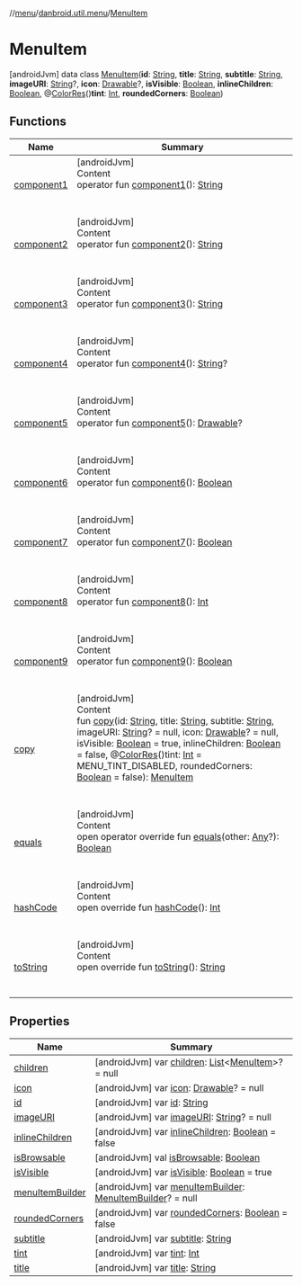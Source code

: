 //[menu](../../index.md)/[danbroid.util.menu](../index.md)/[MenuItem](index.md)



# MenuItem  
 [androidJvm] data class [MenuItem](index.md)(**id**: [String](https://kotlinlang.org/api/latest/jvm/stdlib/kotlin/-string/index.html), **title**: [String](https://kotlinlang.org/api/latest/jvm/stdlib/kotlin/-string/index.html), **subtitle**: [String](https://kotlinlang.org/api/latest/jvm/stdlib/kotlin/-string/index.html), **imageURI**: [String](https://kotlinlang.org/api/latest/jvm/stdlib/kotlin/-string/index.html)?, **icon**: [Drawable](https://developer.android.com/reference/kotlin/android/graphics/drawable/Drawable.html)?, **isVisible**: [Boolean](https://kotlinlang.org/api/latest/jvm/stdlib/kotlin/-boolean/index.html), **inlineChildren**: [Boolean](https://kotlinlang.org/api/latest/jvm/stdlib/kotlin/-boolean/index.html), @[ColorRes](https://developer.android.com/reference/kotlin/androidx/annotation/ColorRes.html)()**tint**: [Int](https://kotlinlang.org/api/latest/jvm/stdlib/kotlin/-int/index.html), **roundedCorners**: [Boolean](https://kotlinlang.org/api/latest/jvm/stdlib/kotlin/-boolean/index.html))   


## Functions  
  
|  Name|  Summary| 
|---|---|
| <a name="danbroid.util.menu/MenuItem/component1/#/PointingToDeclaration/"></a>[component1](component1.md)| <a name="danbroid.util.menu/MenuItem/component1/#/PointingToDeclaration/"></a>[androidJvm]  <br>Content  <br>operator fun [component1](component1.md)(): [String](https://kotlinlang.org/api/latest/jvm/stdlib/kotlin/-string/index.html)  <br><br><br>
| <a name="danbroid.util.menu/MenuItem/component2/#/PointingToDeclaration/"></a>[component2](component2.md)| <a name="danbroid.util.menu/MenuItem/component2/#/PointingToDeclaration/"></a>[androidJvm]  <br>Content  <br>operator fun [component2](component2.md)(): [String](https://kotlinlang.org/api/latest/jvm/stdlib/kotlin/-string/index.html)  <br><br><br>
| <a name="danbroid.util.menu/MenuItem/component3/#/PointingToDeclaration/"></a>[component3](component3.md)| <a name="danbroid.util.menu/MenuItem/component3/#/PointingToDeclaration/"></a>[androidJvm]  <br>Content  <br>operator fun [component3](component3.md)(): [String](https://kotlinlang.org/api/latest/jvm/stdlib/kotlin/-string/index.html)  <br><br><br>
| <a name="danbroid.util.menu/MenuItem/component4/#/PointingToDeclaration/"></a>[component4](component4.md)| <a name="danbroid.util.menu/MenuItem/component4/#/PointingToDeclaration/"></a>[androidJvm]  <br>Content  <br>operator fun [component4](component4.md)(): [String](https://kotlinlang.org/api/latest/jvm/stdlib/kotlin/-string/index.html)?  <br><br><br>
| <a name="danbroid.util.menu/MenuItem/component5/#/PointingToDeclaration/"></a>[component5](component5.md)| <a name="danbroid.util.menu/MenuItem/component5/#/PointingToDeclaration/"></a>[androidJvm]  <br>Content  <br>operator fun [component5](component5.md)(): [Drawable](https://developer.android.com/reference/kotlin/android/graphics/drawable/Drawable.html)?  <br><br><br>
| <a name="danbroid.util.menu/MenuItem/component6/#/PointingToDeclaration/"></a>[component6](component6.md)| <a name="danbroid.util.menu/MenuItem/component6/#/PointingToDeclaration/"></a>[androidJvm]  <br>Content  <br>operator fun [component6](component6.md)(): [Boolean](https://kotlinlang.org/api/latest/jvm/stdlib/kotlin/-boolean/index.html)  <br><br><br>
| <a name="danbroid.util.menu/MenuItem/component7/#/PointingToDeclaration/"></a>[component7](component7.md)| <a name="danbroid.util.menu/MenuItem/component7/#/PointingToDeclaration/"></a>[androidJvm]  <br>Content  <br>operator fun [component7](component7.md)(): [Boolean](https://kotlinlang.org/api/latest/jvm/stdlib/kotlin/-boolean/index.html)  <br><br><br>
| <a name="danbroid.util.menu/MenuItem/component8/#/PointingToDeclaration/"></a>[component8](component8.md)| <a name="danbroid.util.menu/MenuItem/component8/#/PointingToDeclaration/"></a>[androidJvm]  <br>Content  <br>operator fun [component8](component8.md)(): [Int](https://kotlinlang.org/api/latest/jvm/stdlib/kotlin/-int/index.html)  <br><br><br>
| <a name="danbroid.util.menu/MenuItem/component9/#/PointingToDeclaration/"></a>[component9](component9.md)| <a name="danbroid.util.menu/MenuItem/component9/#/PointingToDeclaration/"></a>[androidJvm]  <br>Content  <br>operator fun [component9](component9.md)(): [Boolean](https://kotlinlang.org/api/latest/jvm/stdlib/kotlin/-boolean/index.html)  <br><br><br>
| <a name="danbroid.util.menu/MenuItem/copy/#kotlin.String#kotlin.String#kotlin.String#kotlin.String?#android.graphics.drawable.Drawable?#kotlin.Boolean#kotlin.Boolean#kotlin.Int#kotlin.Boolean/PointingToDeclaration/"></a>[copy](copy.md)| <a name="danbroid.util.menu/MenuItem/copy/#kotlin.String#kotlin.String#kotlin.String#kotlin.String?#android.graphics.drawable.Drawable?#kotlin.Boolean#kotlin.Boolean#kotlin.Int#kotlin.Boolean/PointingToDeclaration/"></a>[androidJvm]  <br>Content  <br>fun [copy](copy.md)(id: [String](https://kotlinlang.org/api/latest/jvm/stdlib/kotlin/-string/index.html), title: [String](https://kotlinlang.org/api/latest/jvm/stdlib/kotlin/-string/index.html), subtitle: [String](https://kotlinlang.org/api/latest/jvm/stdlib/kotlin/-string/index.html), imageURI: [String](https://kotlinlang.org/api/latest/jvm/stdlib/kotlin/-string/index.html)? = null, icon: [Drawable](https://developer.android.com/reference/kotlin/android/graphics/drawable/Drawable.html)? = null, isVisible: [Boolean](https://kotlinlang.org/api/latest/jvm/stdlib/kotlin/-boolean/index.html) = true, inlineChildren: [Boolean](https://kotlinlang.org/api/latest/jvm/stdlib/kotlin/-boolean/index.html) = false, @[ColorRes](https://developer.android.com/reference/kotlin/androidx/annotation/ColorRes.html)()tint: [Int](https://kotlinlang.org/api/latest/jvm/stdlib/kotlin/-int/index.html) = MENU_TINT_DISABLED, roundedCorners: [Boolean](https://kotlinlang.org/api/latest/jvm/stdlib/kotlin/-boolean/index.html) = false): [MenuItem](index.md)  <br><br><br>
| <a name="kotlin/Any/equals/#kotlin.Any?/PointingToDeclaration/"></a>[equals](../../danbroid.util.menu.ui/-menu-item-diff-callback/index.md#%5Bkotlin%2FAny%2Fequals%2F%23kotlin.Any%3F%2FPointingToDeclaration%2F%5D%2FFunctions%2F740418004)| <a name="kotlin/Any/equals/#kotlin.Any?/PointingToDeclaration/"></a>[androidJvm]  <br>Content  <br>open operator override fun [equals](../../danbroid.util.menu.ui/-menu-item-diff-callback/index.md#%5Bkotlin%2FAny%2Fequals%2F%23kotlin.Any%3F%2FPointingToDeclaration%2F%5D%2FFunctions%2F740418004)(other: [Any](https://kotlinlang.org/api/latest/jvm/stdlib/kotlin/-any/index.html)?): [Boolean](https://kotlinlang.org/api/latest/jvm/stdlib/kotlin/-boolean/index.html)  <br><br><br>
| <a name="kotlin/Any/hashCode/#/PointingToDeclaration/"></a>[hashCode](../../danbroid.util.menu.ui/-menu-item-diff-callback/index.md#%5Bkotlin%2FAny%2FhashCode%2F%23%2FPointingToDeclaration%2F%5D%2FFunctions%2F740418004)| <a name="kotlin/Any/hashCode/#/PointingToDeclaration/"></a>[androidJvm]  <br>Content  <br>open override fun [hashCode](../../danbroid.util.menu.ui/-menu-item-diff-callback/index.md#%5Bkotlin%2FAny%2FhashCode%2F%23%2FPointingToDeclaration%2F%5D%2FFunctions%2F740418004)(): [Int](https://kotlinlang.org/api/latest/jvm/stdlib/kotlin/-int/index.html)  <br><br><br>
| <a name="kotlin/Any/toString/#/PointingToDeclaration/"></a>[toString](../../danbroid.util.menu.ui/-menu-item-diff-callback/index.md#%5Bkotlin%2FAny%2FtoString%2F%23%2FPointingToDeclaration%2F%5D%2FFunctions%2F740418004)| <a name="kotlin/Any/toString/#/PointingToDeclaration/"></a>[androidJvm]  <br>Content  <br>open override fun [toString](../../danbroid.util.menu.ui/-menu-item-diff-callback/index.md#%5Bkotlin%2FAny%2FtoString%2F%23%2FPointingToDeclaration%2F%5D%2FFunctions%2F740418004)(): [String](https://kotlinlang.org/api/latest/jvm/stdlib/kotlin/-string/index.html)  <br><br><br>


## Properties  
  
|  Name|  Summary| 
|---|---|
| <a name="danbroid.util.menu/MenuItem/children/#/PointingToDeclaration/"></a>[children](children.md)| <a name="danbroid.util.menu/MenuItem/children/#/PointingToDeclaration/"></a> [androidJvm] var [children](children.md): [List](https://kotlinlang.org/api/latest/jvm/stdlib/kotlin.collections/-list/index.html)<[MenuItem](index.md)>? = null   <br>
| <a name="danbroid.util.menu/MenuItem/icon/#/PointingToDeclaration/"></a>[icon](icon.md)| <a name="danbroid.util.menu/MenuItem/icon/#/PointingToDeclaration/"></a> [androidJvm] var [icon](icon.md): [Drawable](https://developer.android.com/reference/kotlin/android/graphics/drawable/Drawable.html)? = null   <br>
| <a name="danbroid.util.menu/MenuItem/id/#/PointingToDeclaration/"></a>[id](id.md)| <a name="danbroid.util.menu/MenuItem/id/#/PointingToDeclaration/"></a> [androidJvm] var [id](id.md): [String](https://kotlinlang.org/api/latest/jvm/stdlib/kotlin/-string/index.html)   <br>
| <a name="danbroid.util.menu/MenuItem/imageURI/#/PointingToDeclaration/"></a>[imageURI](image-u-r-i.md)| <a name="danbroid.util.menu/MenuItem/imageURI/#/PointingToDeclaration/"></a> [androidJvm] var [imageURI](image-u-r-i.md): [String](https://kotlinlang.org/api/latest/jvm/stdlib/kotlin/-string/index.html)? = null   <br>
| <a name="danbroid.util.menu/MenuItem/inlineChildren/#/PointingToDeclaration/"></a>[inlineChildren](inline-children.md)| <a name="danbroid.util.menu/MenuItem/inlineChildren/#/PointingToDeclaration/"></a> [androidJvm] var [inlineChildren](inline-children.md): [Boolean](https://kotlinlang.org/api/latest/jvm/stdlib/kotlin/-boolean/index.html) = false   <br>
| <a name="danbroid.util.menu/MenuItem/isBrowsable/#/PointingToDeclaration/"></a>[isBrowsable](is-browsable.md)| <a name="danbroid.util.menu/MenuItem/isBrowsable/#/PointingToDeclaration/"></a> [androidJvm] val [isBrowsable](is-browsable.md): [Boolean](https://kotlinlang.org/api/latest/jvm/stdlib/kotlin/-boolean/index.html)   <br>
| <a name="danbroid.util.menu/MenuItem/isVisible/#/PointingToDeclaration/"></a>[isVisible](is-visible.md)| <a name="danbroid.util.menu/MenuItem/isVisible/#/PointingToDeclaration/"></a> [androidJvm] var [isVisible](is-visible.md): [Boolean](https://kotlinlang.org/api/latest/jvm/stdlib/kotlin/-boolean/index.html) = true   <br>
| <a name="danbroid.util.menu/MenuItem/menuItemBuilder/#/PointingToDeclaration/"></a>[menuItemBuilder](menu-item-builder.md)| <a name="danbroid.util.menu/MenuItem/menuItemBuilder/#/PointingToDeclaration/"></a> [androidJvm] var [menuItemBuilder](menu-item-builder.md): [MenuItemBuilder](../-menu-item-builder/index.md)? = null   <br>
| <a name="danbroid.util.menu/MenuItem/roundedCorners/#/PointingToDeclaration/"></a>[roundedCorners](rounded-corners.md)| <a name="danbroid.util.menu/MenuItem/roundedCorners/#/PointingToDeclaration/"></a> [androidJvm] var [roundedCorners](rounded-corners.md): [Boolean](https://kotlinlang.org/api/latest/jvm/stdlib/kotlin/-boolean/index.html) = false   <br>
| <a name="danbroid.util.menu/MenuItem/subtitle/#/PointingToDeclaration/"></a>[subtitle](subtitle.md)| <a name="danbroid.util.menu/MenuItem/subtitle/#/PointingToDeclaration/"></a> [androidJvm] var [subtitle](subtitle.md): [String](https://kotlinlang.org/api/latest/jvm/stdlib/kotlin/-string/index.html)   <br>
| <a name="danbroid.util.menu/MenuItem/tint/#/PointingToDeclaration/"></a>[tint](tint.md)| <a name="danbroid.util.menu/MenuItem/tint/#/PointingToDeclaration/"></a> [androidJvm] var [tint](tint.md): [Int](https://kotlinlang.org/api/latest/jvm/stdlib/kotlin/-int/index.html)   <br>
| <a name="danbroid.util.menu/MenuItem/title/#/PointingToDeclaration/"></a>[title](title.md)| <a name="danbroid.util.menu/MenuItem/title/#/PointingToDeclaration/"></a> [androidJvm] var [title](title.md): [String](https://kotlinlang.org/api/latest/jvm/stdlib/kotlin/-string/index.html)   <br>

